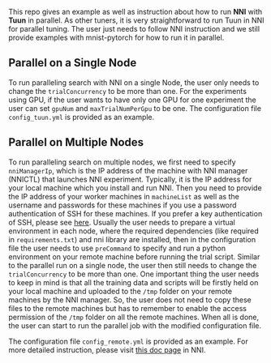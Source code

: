 This repo gives an example as well as instruction about how to run **NNI** with **Tuun** in parallel. As other tuners, it is very straightforward to run Tuun in NNI for parallel tuning. The user just needs to follow NNI instruction and we still provide examples with mnist-pytorch for how to run it in parallel. 


## Parallel on a Single Node

To run paralleling search with NNI on a single Node, the user only needs to change the `trialConcurrency`  to be more than one. For the experiments using GPU, if the user wants to have only one GPU for one experiment the user can set `gpuNum`  and `maxTrialNumPerGpu` to be one. The configuration file `config_tuun.yml` is provided as an example.

## Parallel on Multiple Nodes
To run paralleling search on multiple nodes, we first need to specify `nniManagerIp`, which is the IP address of the machine with NNI manager (NNICTL) that launches NNI experiment. Typically, it is the IP address for your local machine which you install and run NNI. Then you need to provide the IP address of your worker machines in `machineList` as well as the username and passwords for these machines if you use a password authentication of SSH for these machines. If you prefer a key authentication of SSH, please see [here](https://nni.readthedocs.io/en/stable/TrainingService/RemoteMachineMode.html). Usually the user needs to prepare a virtual environment in each node, where the required dependencies (like required in `requirements.txt`) and nni library are installed, then in the configuration file the user needs to use `preCommand` to specify and run a python environment on your remote machine before running the trial script. Similar to the parallel run on a single node, the user then still needs to change the `trialConcurrency`  to be more than one. One important thing the user needs to keep in mind is that all the training data and scripts will be firstly held on your local machine and uploaded to the `/tmp` folder on your remote machines by the NNI manager. So, the user does not need to copy these files to the remote machines but has to remember to enable the access permission of the `/tmp` folder on all the remote machines. When all is done, the user can start to run the parallel job with the modified configuration file.

The configuration file `config_remote.yml` is provided as an example. For more detailed instruction, please visit [this doc page](https://nni.readthedocs.io/en/stable/TrainingService/RemoteMachineMode.html) in NNI.  


